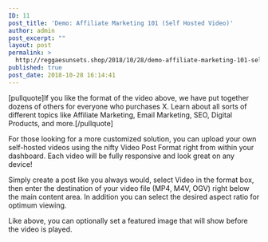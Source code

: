 ```yaml
---
ID: 11
post_title: 'Demo: Affiliate Marketing 101 (Self Hosted Video)'
author: admin
post_excerpt: ""
layout: post
permalink: >
  http://reggaesunsets.shop/2018/10/28/demo-affiliate-marketing-101-self-hosted-video/
published: true
post_date: 2018-10-28 16:14:41
---
```

[pullquote]If you like the format of the video above, we have put together dozens of others for everyone who purchases X. Learn about all sorts of different topics like Affiliate Marketing, Email Marketing, SEO, Digital Products, and more.[/pullquote]<p>For those looking for a more customized solution, you can upload your own self-hosted videos using the nifty Video Post Format right from within your dashboard. Each video will be fully responsive and look great on any device!</p><p>Simply create a post like you always would, select Video in the format box, then enter the destination of your video file (MP4, M4V, OGV) right below the main content area. In addition you can select the desired aspect ratio for optimum viewing.</p><p>Like above, you can optionally set a featured image that will show before the video is played.</p>